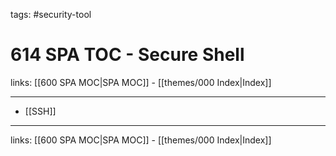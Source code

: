 tags: #security-tool 

# 614 SPA TOC - Secure Shell

links: [[600 SPA MOC|SPA MOC]] - [[themes/000 Index|Index]]

---

* [[SSH]]

---
links: [[600 SPA MOC|SPA MOC]] - [[themes/000 Index|Index]]